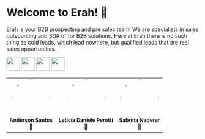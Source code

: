 
<h1>Welcome to Erah! 🚀</h1>

Erah is your B2B prospecting and pre sales team! We are specialists in sales outsourcing and SDR of for B2B solutions. Here at Erah there is no such thing as cold leads, which lead nowhere, but qualified leads that are real sales opportunities.


<div>
  <a href="https://www.instagram.com/go_erah/" target="_blank"><img src="https://upload.wikimedia.org/wikipedia/commons/a/a5/Instagram_icon.png" target="_blank" width=35px></a>
  <a href="https://www.linkedin.com/company/goerah/" target="_blank"><img src="https://upload.wikimedia.org/wikipedia/commons/thumb/c/ca/LinkedIn_logo_initials.png/640px-LinkedIn_logo_initials.png" target="_blank" width=35px></a>
  <a href="mailto:contato@goerah.com" target="_blank"><img src="https://cdn-icons-png.flaticon.com/512/552/552486.png" target="_blank" width=35px></a>
  <a href="https://www.goerah.com/?lang=pt" target="_blank"><img src="https://www.freepnglogos.com/uploads/logo-website-png/logo-website-website-icon-with-png-and-vector-format-for-unlimited-22.png" target="_blank" width=35px></a>
 </div>
 
 <table>
  <tr>
    <td align="center"><img style="border-radius: 50%;" src="https://avatars.githubusercontent.com/u/102304472?v=4" width="100px;" alt=""/><br /><sub><b>Anderson Santos</b></sub><br />🚀</td>
    <td align="center"><img style="border-radius: 50%;" src="https://avatars.githubusercontent.com/u/80782049?v=4" width="100px;" alt=""/><br /><sub><b>Letícia Daniele Perotti</b></sub><br />🚀</td>
    <td align="center"><img style="border-radius: 50%;" src="https://avatars.githubusercontent.com/u/95416508?v=4" width="100px;" alt=""/><br /><sub><b>Sabrina Naderer</b></sub><br />🚀</td>
    
    

</table>
  
